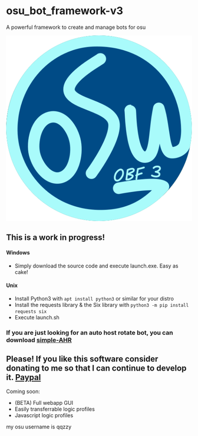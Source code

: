 # osu_bot_framework-v3
A powerful framework to create and manage bots for osu

![alt text](webapp/assets/images/logo_blue.png)

## This is a work in progress!
#### Windows
- Simply download the source code and execute launch.exe. Easy as cake!

#### Unix
- Install Python3 with `apt install python3` or similar for your distro
- Install the requests library & the Six library with `python3 -m pip install requests six`
- Execute launch.sh

### If you are just looking for an auto host rotate bot, you can download [simple-AHR](https://github.com/jramseygreen/osu_bot_framework-v3/releases/tag/ahr)

## Please! If you like this software consider donating to me so that I can continue to develop it. [Paypal](https://www.paypal.com/paypalme/joshuargreen)

Coming soon:
- (BETA) Full webapp GUI
- Easily transferrable logic profiles
- Javascript logic profiles

my osu username is qqzzy
